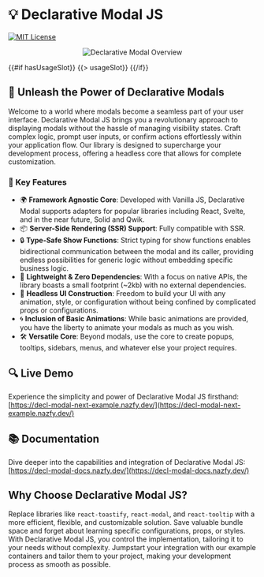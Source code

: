 # 💡 Declarative Modal JS

[![MIT License](https://img.shields.io/badge/license-MIT-0374b5?style=flat)](https://github.com/your-username/declarative-modal-js/blob/main/LICENSE)

<p align="center">
  <img src="https://decl-modal-docs.vercel.app/img/overview.gif" alt="Declarative Modal Overview">
</p>

{{#if hasUsageSlot}}
{{> usageSlot}}
{{/if}}

## 🚀 Unleash the Power of Declarative Modals

Welcome to a world where modals become a seamless part of your user interface. Declarative Modal JS brings you a revolutionary approach to displaying modals without the hassle of managing visibility states. Craft complex logic, prompt user inputs, or confirm actions effortlessly within your application flow. Our library is designed to supercharge your development process, offering a headless core that allows for complete customization.

### 🌟 Key Features

- 🌍 **Framework Agnostic Core**: Developed with Vanilla JS, Declarative Modal supports adapters for popular libraries including React, Svelte, and in the near future, Solid and Qwik.
- 📦 **Server-Side Rendering (SSR) Support**: Fully compatible with SSR.
- 🔒 **Type-Safe Show Functions**: Strict typing for show functions enables bidirectional communication between the modal and its caller, providing endless possibilities for generic logic without embedding specific business logic.
- 💨 **Lightweight & Zero Dependencies**: With a focus on native APIs, the library boasts a small footprint (~2kb) with no external dependencies.
- 🎨 **Headless UI Construction**: Freedom to build your UI with any animation, style, or configuration without being confined by complicated props or configurations.
- 🌀 **Inclusion of Basic Animations**: While basic animations are provided, you have the liberty to animate your modals as much as you wish.
- 🛠 **Versatile Core**: Beyond modals, use the core to create popups, tooltips, sidebars, menus, and whatever else your project requires.

## 🔍 Live Demo

Experience the simplicity and power of Declarative Modal JS firsthand: [https://decl-modal-next-example.nazfy.dev/](https://decl-modal-next-example.nazfy.dev/)

## 📚 Documentation

Dive deeper into the capabilities and integration of Declarative Modal JS: [https://decl-modal-docs.nazfy.dev/](https://decl-modal-docs.nazfy.dev/)

## Why Choose Declarative Modal JS?

Replace libraries like `react-toastify`, `react-modal`, and `react-tooltip` with a more efficient, flexible, and customizable solution. Save valuable bundle space and forget about learning specific configurations, props, or styles. With Declarative Modal JS, you control the implementation, tailoring it to your needs without complexity. Jumpstart your integration with our example containers and tailor them to your project, making your development process as smooth as possible.
